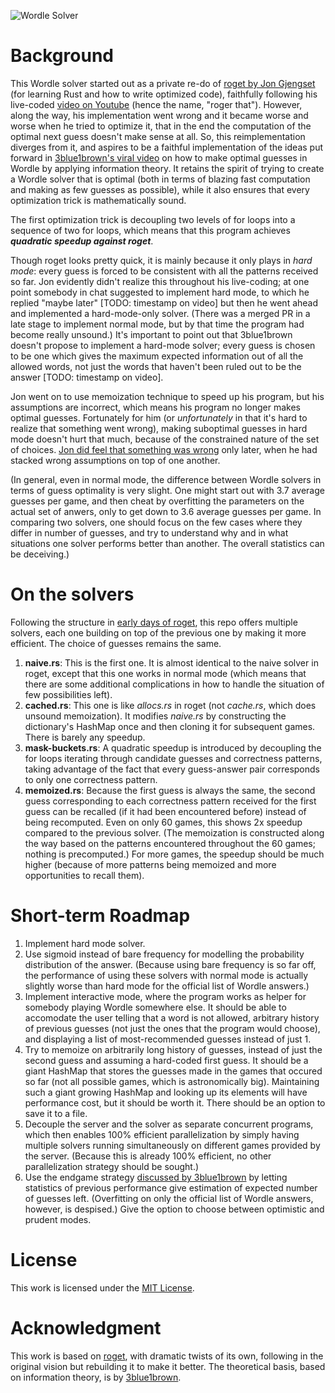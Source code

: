 ![Wordle Solver](https://user-images.githubusercontent.com/51146895/229331944-10d7fc59-262a-4b6e-b9c4-2442fab565d8.gif)

# Background

This Wordle solver started out as a private re-do of [roget by Jon Gjengset](https://github.com/jonhoo/roget) (for learning Rust and how to write optimized code), faithfully following his live-coded [video on Youtube](https://youtu.be/doFowk4xj7Q) (hence the name, "roger that"). However, along the way, his implementation went wrong and it became worse and worse when he tried to optimize it, that in the end the computation of the optimal next guess doesn't make sense at all. So, this reimplementation diverges from it, and aspires to be a faithful implementation of the ideas put forward in [3blue1brown's viral video](https://www.youtube.com/watch?v=v68zYyaEmEA) on how to make optimal guesses in Wordle by applying information theory. It retains the spirit of trying to create a Wordle solver that is optimal (both in terms of blazing fast computation and making as few guesses as possible), while it also ensures that every optimization trick is mathematically sound.

The first optimization trick is decoupling two levels of for loops into a sequence of two for loops, which means that this program achieves ***quadratic speedup against roget***.

Though roget looks pretty quick, it is mainly because it only plays in *hard mode*: every guess is forced to be consistent with all the patterns received so far. Jon evidently didn't realize this throughout his live-coding; at one point somebody in chat suggested to implement hard mode, to which he replied "maybe later" [TODO: timestamp on video] but then he went ahead and implemented a hard-mode-only solver. (There was a merged PR in a late stage to implement normal mode, but by that time the program had become really unsound.) It's important to point out that 3blue1brown doesn't propose to implement a hard-mode solver; every guess is chosen to be one which gives the maximum expected information out of all the allowed words, not just the words that haven't been ruled out to be the answer [TODO: timestamp on video].

Jon went on to use memoization technique to speed up his program, but his assumptions are incorrect, which means his program no longer makes optimal guesses. Fortunately for him (or *unfortunately* in that it's hard to realize that something went wrong), making suboptimal guesses in hard mode doesn't hurt that much, because of the constrained nature of the set of choices. [Jon did feel that something was wrong](https://www.youtube.com/watch?v=doFowk4xj7Q&t=20793s) only later, when he had stacked wrong assumptions on top of one another.

(In general, even in normal mode, the difference between Wordle solvers in terms of guess optimality is very slight. One might start out with 3.7 average guesses per game, and then cheat by overfitting the parameters on the actual set of anwers, only to get down to 3.6 average guesses per game. In comparing two solvers, one should focus on the few cases where they differ in number of guesses, and try to understand why and in what situations one solver performs better than another. The overall statistics can be deceiving.)

# On the solvers

Following the structure in [early days of roget](https://github.com/jonhoo/roget/tree/5fe1dacc199ed358aaf41b5eea02ca4cdfb69fe1/src/algorithms), this repo offers multiple solvers, each one building on top of the previous one by making it more efficient. The choice of guesses remains the same.
1. **naive.rs**: This is the first one. It is almost identical to the naive solver in roget, except that this one works in normal mode (which means that there are some additional complications in how to handle the situation of few possibilities left).
2. **cached.rs**: This one is like *allocs.rs* in roget (not *cache.rs*, which does unsound memoization). It modifies *naive.rs* by constructing the dictionary's HashMap once and then cloning it for subsequent games. There is barely any speedup.
3. **mask-buckets.rs**: A quadratic speedup is introduced by decoupling the for loops iterating through candidate guesses and correctness patterns, taking advantage of the fact that every guess-answer pair corresponds to only one correctness pattern.
4. **memoized.rs**: Because the first guess is always the same, the second guess corresponding to each correctness pattern received for the first guess can be recalled (if it had been encountered before) instead of being recomputed. Even on only 60 games, this shows 2x speedup compared to the previous solver. (The memoization is constructed along the way based on the patterns encountered throughout the 60 games; nothing is precomputed.) For more games, the speedup should be much higher (because of more patterns being memoized and more opportunities to recall them).

# Short-term Roadmap

1. Implement hard mode solver.
2. Use sigmoid instead of bare frequency for modelling the probability distribution of the answer. (Because using bare frequency is so far off, the performance of using these solvers with normal mode is actually slightly worse than hard mode for the official list of Wordle answers.)
3. Implement interactive mode, where the program works as helper for somebody playing Wordle somewhere else. It should be able to accomodate the user telling that a word is not allowed, arbitrary history of previous guesses (not just the ones that the program would choose), and displaying a list of most-recommended guesses instead of just 1.
4. Try to memoize on arbitrarily long history of guesses, instead of just the second guess and assuming a hard-coded first guess. It should be a giant HashMap that stores the guesses made in the games that occured so far (not all possible games, which is astronomically big). Maintaining such a giant growing HashMap and looking up its elements will have performance cost, but it should be worth it. There should be an option to save it to a file.
5. Decouple the server and the solver as separate concurrent programs, which then enables 100% efficient parallelization by simply having multiple solvers running simultaneously on different games provided by the server. (Because this is already 100% efficient, no other parallelization strategy should be sought.)
6. Use the endgame strategy [discussed by 3blue1brown](https://www.youtube.com/watch?v=v68zYyaEmEA&t=1567s) by letting statistics of previous performance give estimation of expected number of guesses left. (Overfitting on only the official list of Wordle answers, however, is despised.) Give the option to choose between optimistic and prudent modes.

# License

This work is licensed under the [MIT License](http://opensource.org/licenses/MIT).

# Acknowledgment

This work is based on [roget](https://github.com/jonhoo/roget), with dramatic twists of its own, following in the original vision but rebuilding it to make it better. The theoretical basis, based on information theory, is by [3blue1brown](https://www.youtube.com/@3blue1brown).
